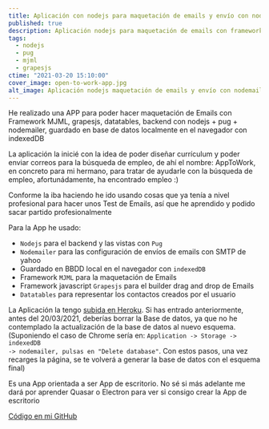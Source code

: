 ```yaml
---
title: Aplicación con nodejs para maquetación de emails y envío con nodemailer
published: true
description: Aplicación nodejs para maquetación de emails con frameworks MJML y grapesjs y envío de emails de pruebas con nodemailer y configuración SMTP
tags:
  - nodejs
  - pug
  - mjml
  - grapesjs
ctime: "2021-03-20 15:10:00"
cover_image: open-to-work-app.jpg
alt_image: Aplicación nodejs maquetación de emails y envío con nodemailer
---
```


He realizado una APP para poder hacer maquetación de Emails con Framework MJML, grapesjs, datatables, backend con nodejs + pug + nodemailer, guardado en base de datos localmente en el navegador con indexedDB

La aplicación la inicié con la idea de poder diseñar currículum y poder enviar correos para la búsqueda de empleo, de ahí el nombre: AppToWork, en concreto para mi hermano, para tratar de ayudarle con la búsqueda de empleo, afortunádamente, ha encontrado empleo :)

Conforme la iba haciendo he ido usando cosas que ya tenía a nivel profesional para hacer unos Test de Emails, así que he aprendido y podido sacar partido profesionalmente

Para la App he usado:

<ul class="list-bullets">
  <li><code>Nodejs</code> para el backend y las vistas con <code>Pug</code></li>
  <li><code>Nodemailer</code> para las configuración de envíos de emails con SMTP de yahoo</li>
  <li>Guardado en BBDD local en el navegador con <code>indexedDB</code></li>
  <li>Framework <code>MJML</code> para la maquetación de Emails</li>
  <li>Framework javascript <code>Grapesjs</code> para el builder drag and drop de Emails</li>
  <li><code>Datatables</code> para representar los contactos creados por el usuario</li>
</ul>

La Aplicación la tengo <a href="https://opentowork.herokuapp.com/" target="_blank" rel="noopener">subida en Heroku</a>. Si has entrado anteriormente, antes del 20/03/2021, deberías borrar la Base de datos, ya que no he contemplado la actualización de la base de datos al nuevo esquema. (Suponiendo el caso de Chrome sería en: <code>Application -> Storage -> indexedDB -> nodemailer, pulsas en "Delete database"</code>. Con estos pasos, una vez recarges la página, se te volverá a generar la base de datos con el esquema final)

Es una App orientada a ser App de escritorio. No sé si más adelante me dará por aprender Quasar o Electron para ver si consigo crear la App de escritorio

<a href="https://github.com/ivanalbizu/opentowork" target="_blank" rel="noopener">Código en mi GitHub</a>